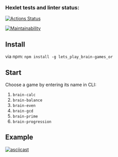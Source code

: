### Hexlet tests and linter status:
[![Actions Status](https://github.com/smirnov-vv/backend-project-lvl1/workflows/hexlet-check/badge.svg)](https://github.com/smirnov-vv/backend-project-lvl1/actions)

[![Maintainability](https://api.codeclimate.com/v1/badges/93b14101f099d78990ff/maintainability)](https://codeclimate.com/github/smirnov-vv/backend-project-lvl1/maintainability)

## Install

via npm: `npm install -g lets_play_brain-games_or`

## Start

Choose a game by entering its name in CLI:

1. `brain-calc`
2. `brain-balance`
3. `brain-even`
4. `brain-gcd`
5. `brain-prime`
6. `brain-progression`

## Example

[![asciicast](https://asciinema.org/a/548931.svg)](https://asciinema.org/a/548931)